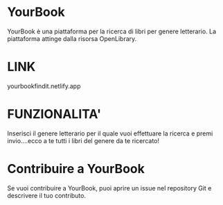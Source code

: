 # YourBook

YourBook è una piattaforma per la ricerca di libri per genere letterario. La piattaforma attinge dalla risorsa OpenLibrary.

# LINK
yourbookfindit.netlify.app

# FUNZIONALITA'
Inserisci il genere letterario per il quale vuoi effettuare la ricerca e premi invio....ecco a te tutti i libri del genere da te ricercato!


# Contribuire a YourBook

Se vuoi contribuire a YourBook, puoi aprire un issue nel repository Git e descrivere il tuo contributo.


